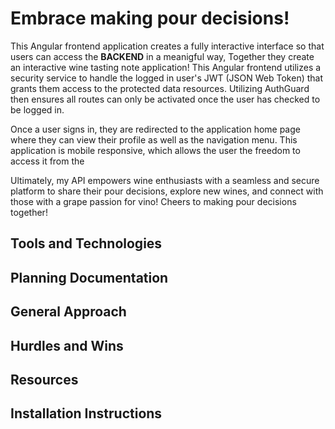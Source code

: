 # Embrace making pour decisions! 
This Angular frontend application creates a fully interactive interface so that users can access the **BACKEND** in a meanigful way, Together they create an interactive wine tasting note application! This Angular frontend utilizes a security service to handle the logged in user's JWT (JSON Web Token) that grants them access to the protected data resources. Utilizing AuthGuard then ensures all routes can only be activated once the user has checked to be logged in. 

Once a user signs in, they are redirected to the application home page where they can view their profile as well as the navigation menu. This application is mobile responsive, which allows the user the freedom to access it from the 

Ultimately, my API empowers wine enthusiasts with a seamless and secure platform to share their pour decisions, explore new wines, and connect with those with a grape passion for vino! Cheers to making pour decisions together!

## Tools and Technologies 
## Planning Documentation
## General Approach 
## Hurdles and Wins 
## Resources 
## Installation Instructions 
